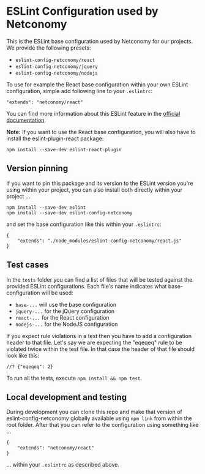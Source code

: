 # ESLint Configuration used by Netconomy

This is the ESLint base configuration used by Netconomy for our projects. We
provide the following presets:

* `eslint-config-netconomy/react`
* `eslint-config-netconomy/jquery`
* `eslint-config-netconomy/nodejs`

To use for example the React base configuration within your own ESLint
configuration, simple add following line to your `.eslintrc`:

```
"extends": "netconomy/react"
```

You can find more information about this ESLint feature in the
[official documentation](http://eslint.org/docs/developer-guide/shareable-configs).

**Note:** If you want to use the React base configuration, you will also have to
install the eslint-plugin-react package:

```
npm install --save-dev eslint-react-plugin
```


## Version pinning

If you want to pin this package and its version to the ESLint version you're
using within your project, you can also install both directly within your
project ...

```
npm install --save-dev eslint
npm install --save-dev eslint-config-netconomy
```

and set the base configuration like this within your `.eslintrc`:

```
{
    "extends": "./node_modules/eslint-config-netconomy/react.js"
}
```


## Test cases

In the `tests` folder you can find a list of files that will be tested against
the provided ESLint configurations. Each file's name indicates what
base-configuration will be used:

* `base-...` will use the base configuration
* `jquery-...` for the jQuery configuration
* `react-...` for the React configuration
* `nodejs-...` for the NodeJS configuration

If you expect rule violations in a test then you have to add a configuration
header to that file. Let's say we are expecting the "eqeqeq" rule to be violated
twice within the test file. In that case the header of that file should look
like this:

```
//? {"eqeqeq": 2}
```

To run all the tests, execute `npm install && npm test`.


## Local development and testing

During development you can clone this repo and make that version of
eslint-config-netconomy globally available using `npm link` from within the root
folder. After that you can refer to the configuration using something like ...

```
{
    "extends": "netconomy/react"
}
```


... within your `.eslintrc` as described above.
